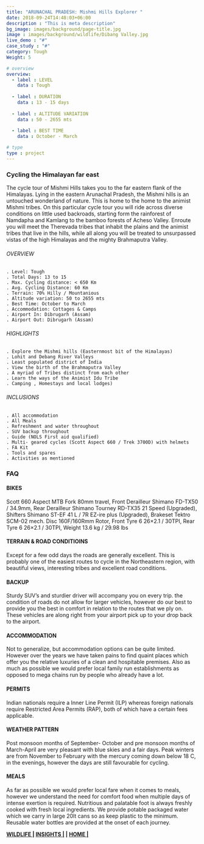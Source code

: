 ```yaml
---
title: "ARUNACHAL PRADESH: Mishmi Hills Explorer "
date: 2018-09-24T14:48:03+06:00
description : "This is meta description"
bg_image: images/background/page-title.jpg
image : images/background/wildlife/Dibang Valley.jpg
live_demo : "#"
case_study : "#"
category: Tough
Weight: 5

# overview
overview:
  - label : LEVEL
    data : Tough
    
  - label : DURATION
    data : 13 - 15 days
    
  - label : ALTITUDE VARIATION
    data : 50 - 2655 mts
    
  - label : BEST TIME
    data : October - March

# type
type : project
---
```


### Cycling the Himalayan far east

The cycle tour of Mishmi Hills takes you to the far eastern flank of the Himalayas. Lying in the eastern Arunachal Pradesh, the Mishmi hills is an untouched wonderland of nature. This is home to the home to the animist Mishmi tribes. On this particular cycle tour you will ride across diverse conditions on little used backroads, starting form the rainforest of Namdapha and Kamlang to the bamboo forests of Acheso Valley. Enroute you will meet the Therevada tribes that inhabit the plains and the animist tribes that live in the hills, while all along you will be treated to unsurpassed vistas of the high Himalayas and the mighty Brahmaputra Valley.



###### OVERVIEW
```
. Level: Tough
. Total Days: 13 to 15
. Max. Cycling distance: < 650 Km
. Avg. Cycling Distance: 60 Km
. Terrain: 70% Hilly / Mountanious
. Altitude variation: 50 to 2655 mts
. Best Time: October to March
. Accommodation: Cottages & Camps
. Airport In: Dibrugarh (Assam)
. Airport Out: Dibrugarh (Assam)
```




###### HIGHLIGHTS
```
. Explore the Mishmi hills (Easternmost bit of the Himalayas)
. Lohit and Debang River Valleys
. Least populated district of India
. View the birth of the Brahmaputra Valley
. A myriad of Tribes distinct from each other
. Learn the ways of the Animist Idu Tribe
. Camping , Homestays and local lodges)
```

###### INCLUSIONS
```
. All accommodation
. All Meals
. Refreshment and water throughout
. SUV backup throughout
. Guide (NOLS First aid qualified)
. Multi- geared cycles (Scott Aspect 660 / Trek 3700D) with helmets
. FA Kit
. Tools and spares
. Activities as mentioned
```

### FAQ

#### BIKES

Scott 660 Aspect MTB
Fork 80mm travel, Front Derailleur Shimano FD-TX50 / 34.9mm, Rear Derailleur Shimano Tourney RD-TX35 21 Speed (Upgraded), Shifters Shimano ST-EF 41 L / 7R EZ-ire plus (Upgraded), Brakeset Tektro SCM-02 mech. Disc 160F/160Rmm Rotor, Front Tyre 6 26×2.1 / 30TPI, Rear Tyre 6 26×2.1 / 30TPI, Weight 13.6 kg / 29.98 lbs

#### TERRAIN & ROAD CONDITIOINS

Except for a few odd days the roads are generally excellent. This is probably one of the easiest routes to cycle in the Northeastern region, with beautiful views, interesting tribes and excellent road conditions.

#### BACKUP
Sturdy SUV’s and sturdier driver will accompany you on every trip. the condition of roads do not allow for larger vehicles, however do our best to provide you the best in comfort in relation to the routes that we ply on. These vehicles are along right from your airport pick up to your drop back to the airport.

#### ACCOMMODATION
Not to generalize, but accommodation options can be quite limited. However over the years we have taken pains to find quaint places which offer you the relative luxuries of a clean and hospitable premises. Also as much as possible we would prefer local family run establishments as opposed to mega chains run by people who already have a lot.

#### PERMITS
Indian nationals require a Inner Line Permit (ILP) whereas foreign nationals require Restricted Area Permits (RAP), both of which have a certain fees applicable.

#### WEATHER PATTERN
Post monsoon months of September- October and pre monsoon months of March-April are very pleasant with blue skies and a fair days. Peak winters are from November to February with the mercury coming down below 18 C, in the evenings, however the days are still favourable for cycling.

#### MEALS
As far as possible we would prefer local fare when it comes to meals, however we understand the need for comfort food when multiple days of intense exertion is required. Nutritious and palatable foot is always freshly cooked with fresh local ingredients. We provide potable packaged water which we carry in large 20lt cans so as keep plastic to the minimum. Reusable water bottles are provided at the onset of each journey.

**[WILDLIFE ](http://localhost:57504/insights/)       |  [INSIGHTS |](http://localhost:57504/insights/) |  [HOME |](http://localhost:57504/insights/)** 